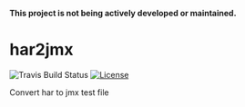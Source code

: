**This project is not being actively developed or maintained.**

# har2jmx
![Travis Build Status](https://travis-ci.org/2point718/har2jmx.svg?branch=master)
[![License](https://img.shields.io/badge/license-MIT-green.svg)](https://github.com/2point718/har2jmx/blob/master/LICENSE)

Convert har to jmx test file
